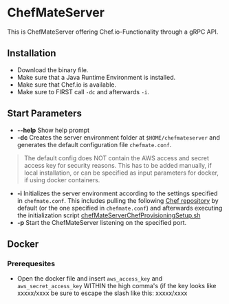 # ChefMateServer
This is ChefMateServer offering Chef.io-Functionality through a gRPC API.

## Installation

* Download the binary file.
* Make sure that a Java Runtime Environment is installed.
* Make sure that Chef.io is available.
* Make sure to FIRST call `-dc` and afterwards `-i`.

## Start Parameters
* __--help__ Show help prompt
* __-dc__ Creates the server environment folder at `$HOME/chefmateserver` and generates the default configuration file `chefmate.conf`.

> The default config does NOT contain the AWS access and secret access key for security reasons. This has to be added manually, if local installation, or can be specified as input parameters for docker, if using docker containers.

* __-i__ Initializes the server environment according to the settings specified in `chefmate.conf`. This includes pulling the following [Chef repository](https://github.com/APIBrickwork/Chef.io-gRPC-API-Chef) by default (or the one specified in `chefmate.conf`) and afterwards executing the initialization script [chefMateServerChefProvisioningSetup.sh](https://github.com/APIBrickwork/Chef.io-gRPC-API-Chef/blob/master/initScripts/chefMateServerChefProvisioningSetup.sh)
* __-p__ Start the ChefMateServer listening on the specified port.

## Docker

### Prerequesites

* Open the docker file and insert `aws_access_key` and `aws_secret_access_key` WITHIN the high comma's (if the key looks like xxxxx/xxxx be sure to escape the slash like this: xxxxx\/xxxx
